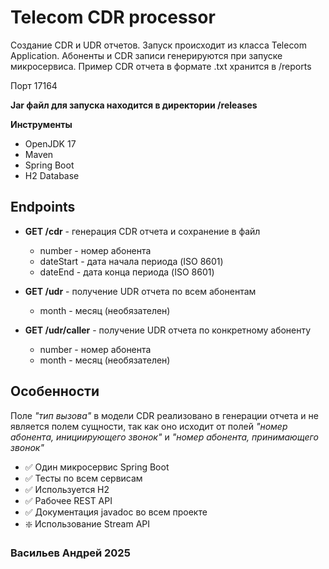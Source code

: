 # Telecom CDR processor

Создание CDR и UDR отчетов. Запуск происходит из класса Telecom Application. Абоненты и CDR записи генерируются при запуске микросервиса.
Пример CDR отчета в формате .txt хранится в /reports


Порт 17164

**Jar файл для запуска находится в директории /releases**

**Инструменты**

- OpenJDK 17
- Maven
- Spring Boot
- H2 Database

## Endpoints

- **GET /cdr** - генерация CDR отчета и сохранение в файл
    - number - номер абонента
    - dateStart - дата начала периода (ISO 8601)
    - dateEnd - дата конца периода (ISO 8601)


- **GET /udr** - получение UDR отчета по всем абонентам
    - month - месяц (необязателен)


- **GET /udr/caller** - получение UDR отчета по конкретному абоненту
    - number - номер абонента 
    - month - месяц (необязателен)
## Особенности

Поле *"тип вызова"* в модели CDR реализовано в генерации отчета и не является полем сущности, так как оно исходит от полей *"номер абонента, инициирующего звонок"* и *"номер абонента, принимающего звонок"*

- ✅ Один микросервис Spring Boot
- ✅ Тесты по всем сервисам
- ✅ Используется H2
- ✅ Рабочее REST API
- ✅ Документация javadoc во всем проекте
- ❇️ Использование Stream API

### Васильев Андрей 2025